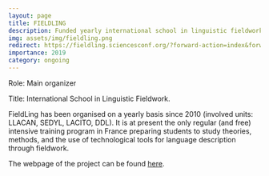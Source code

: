 ```yaml
---
layout: page
title: FIELDLING
description: Funded yearly international school in linguistic fieldwork, Co-organizer
img: assets/img/fieldling.png
redirect: https://fieldling.sciencesconf.org/?forward-action=index&forward-controller=index&lang=en
importance: 2019
category: ongoing
---
```


Role: Main organizer

Title: International School in Linguistic Fieldwork.

FieldLing has been organised on a yearly basis since 2010 (involved units: LLACAN, SEDYL, LACITO, DDL). It is at present the only regular (and free) intensive training program in France preparing students to study theories, methods, and the use of technological tools for language description through fieldwork.

The webpage of the project can be found [here](https://fieldling.sciencesconf.org/?forward-action=index&forward-controller=index&lang=en).


